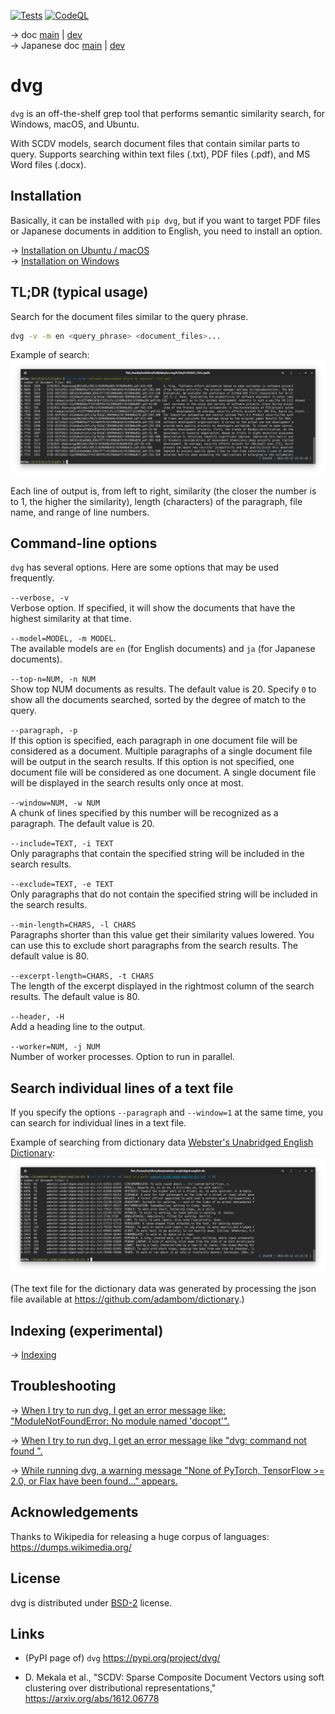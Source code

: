 [![Tests](https://github.com/tos-kamiya/dvg/actions/workflows/tests.yaml/badge.svg)](https://github.com/tos-kamiya/dvg/actions/workflows/tests.yaml) [![CodeQL](https://github.com/tos-kamiya/dvg/actions/workflows/codeql-analysis.yml/badge.svg)](https://github.com/tos-kamiya/dvg/actions/workflows/codeql-analysis.yml)

&rarr; doc [main](https://github.com/tos-kamiya/dvg/) | [dev](https://github.com/tos-kamiya/dvg/tree/dev)  
&rarr; Japanese doc [main](https://github.com/tos-kamiya/dvg/blob/main/README.ja_JP.md) | [dev](https://github.com/tos-kamiya/dvg/blob/dev/README.ja_JP.md)  

# dvg

`dvg` is an off-the-shelf grep tool that performs semantic similarity search, for Windows, macOS, and Ubuntu.

With SCDV models, search document files that contain similar parts to query.
Supports searching within text files (.txt), PDF files (.pdf), and MS Word files (.docx).

## Installation

Basically, it can be installed with `pip dvg`, but if you want to target PDF files or Japanese documents in addition to English, you need to install an option.

&rarr; [Installation on Ubuntu / macOS](docs/installation-on-ubuntu.md)  
&rarr; [Installation on Windows](docs/installation-on-windows.md)  

## TL;DR (typical usage)

Search for the document files similar to the query phrase.

```sh
dvg -v -m en <query_phrase> <document_files>...
```

Example of search:  
![](docs/images/run1.png)

Each line of output is, from left to right, similarity (the closer the number is to 1, the higher the similarity), length (characters) of the paragraph, file name, and range of line numbers.

## Command-line options

`dvg` has several options. Here are some options that may be used frequently.

`--verbose, -v`  
Verbose option. If specified, it will show the documents that have the highest similarity at that time.

`--model=MODEL, -m MODEL`.  
The available models are `en` (for English documents) and `ja` (for Japanese documents).

`--top-n=NUM, -n NUM`  
Show top NUM documents as results. The default value is 20.
Specify `0` to show all the documents searched, sorted by the degree of match to the query.

`--paragraph, -p`  
If this option is specified, each paragraph in one document file will be considered as a document. Multiple paragraphs of a single document file will be output in the search results.
If this option is not specified, one document file will be considered as one document. A single document file will be displayed in the search results only once at most.

`--window=NUM, -w NUM`  
A chunk of lines specified by this number will be recognized as a paragraph.
The default value is 20.

`--include=TEXT, -i TEXT`  
Only paragraphs that contain the specified string will be included in the search results.

`--exclude=TEXT, -e TEXT`  
Only paragraphs that do not contain the specified string will be included in the search results.

`--min-length=CHARS, -l CHARS`  
Paragraphs shorter than this value get their similarity values lowered. You can use this to exclude short paragraphs from the search results. The default value is 80.

`--excerpt-length=CHARS, -t CHARS`  
The length of the excerpt displayed in the rightmost column of the search results. The default value is 80.

`--header, -H`  
Add a heading line to the output.


`--worker=NUM, -j NUM`  
Number of worker processes. Option to run in parallel.

## Search individual lines of a text file

If you specify the options `--paragraph` and `--window=1` at the same time, you can search for individual lines in a text file. 

Example of searching from dictionary data [Webster's Unabridged English Dictionary](https://www.gutenberg.org/ebooks/29765):  
![](docs/images/run8.png)

(The text file for the dictionary data was generated by processing the json file available at https://github.com/adambom/dictionary.)

## Indexing (experimental)

&rarr; [Indexing](docs/indexing.md)  

## Troubleshooting

&rarr; [When I try to run dvg, I get an error message like: "ModuleNotFoundError: No module named 'docopt'".](docs/troubleshooting.md#no-docopt)

&rarr; [When I try to run dvg, I get an error message like "dvg: command not found ".](docs/troubleshooting.md#command-not-found)

&rarr; [While running dvg, a warning message "None of PyTorch, TensorFlow >= 2.0, or Flax have been found..." appears.](docs/troubleshooting.md#none-of-pytorch)

## Acknowledgements

Thanks to Wikipedia for releasing a huge corpus of languages:  
https://dumps.wikimedia.org/

## License

dvg is distributed under [BSD-2](https://opensource.org/licenses/BSD-2-Clause) license.

## Links

* (PyPI page of) `dvg` https://pypi.org/project/dvg/

* D. Mekala et al., "SCDV: Sparse Composite Document Vectors using soft clustering over distributional representations," https://arxiv.org/abs/1612.06778

